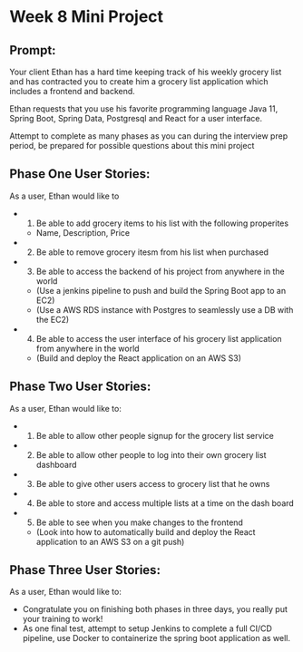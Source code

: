 # Week 8 Mini Project

## Prompt:

Your client Ethan has a hard time keeping track of his weekly grocery list and has contracted you to create him a grocery list application which includes a frontend and backend.

Ethan requests that you use his favorite programming language Java 11, Spring Boot, Spring Data, Postgresql and React for a user interface.

Attempt to complete as many phases as you can during the interview prep period, be prepared for possible questions about this mini project

## Phase One User Stories:

As a user, Ethan would like to
- 1. Be able to add grocery items to his list with the following properites
    - Name, Description, Price
- 2. Be able to remove grocery itesm from his list when purchased
- 3. Be able to access the backend of his project from anywhere in the world
    - (Use a jenkins pipeline to push and build the Spring Boot app to an EC2)
    - (Use a AWS RDS instance with Postgres to seamlessly use a DB with the EC2)
- 4. Be able to access the user interface of his grocery list application from anywhere in the world
    - (Build and deploy the React application on an AWS S3)

## Phase Two User Stories:

As a user, Ethan would like to:
- 1. Be able to allow other people signup for the grocery list service
- 2. Be able to allow other people to log into their own grocery list dashboard
- 3. Be able to give other users access to grocery list that he owns
- 4. Be able to store and access multiple lists at a time on the dash board
- 5. Be able to see when you make changes to the frontend
    - (Look into how to automatically build and deploy the React application to an AWS S3 on a git push)

## Phase Three User Stories:

As a user, Ethan would like to:
- Congratulate you on finishing both phases in three days, you really put your training to work!
- As one final test, attempt to setup Jenkins to complete a full CI/CD pipeline, use Docker to containerize the spring boot application as well.